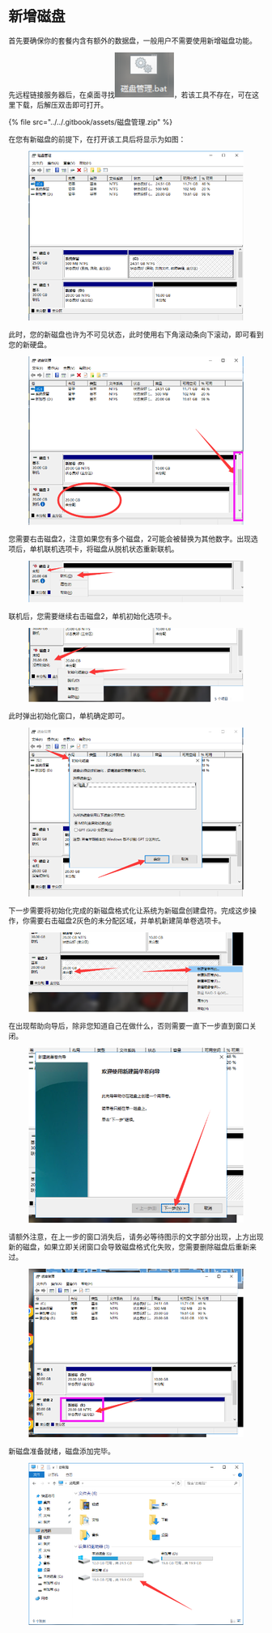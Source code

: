 # 新增磁盘

首先要确保你的套餐内含有额外的数据盘，一般用户不需要使用新增磁盘功能。

先远程链接服务器后，在桌面寻找![](<../../.gitbook/assets/image (15).png>)，若该工具不存在，可在这里下载，后解压双击即可打开。

{% file src="../../.gitbook/assets/磁盘管理.zip" %}

在您有新磁盘的前提下，在打开该工具后将显示为如图：

<figure><img src="../../.gitbook/assets/image (17).png" alt=""><figcaption></figcaption></figure>

此时，您的新磁盘也许为不可见状态，此时使用右下角滚动条向下滚动，即可看到您的新硬盘。

<figure><img src="../../.gitbook/assets/image (18).png" alt=""><figcaption></figcaption></figure>

您需要右击磁盘2，注意如果您有多个磁盘，2可能会被替换为其他数字。出现选项后，单机联机选项卡，将磁盘从脱机状态重新联机。

<figure><img src="../../.gitbook/assets/image (19).png" alt=""><figcaption></figcaption></figure>

联机后，您需要继续右击磁盘2，单机初始化选项卡。

<figure><img src="../../.gitbook/assets/image (20).png" alt=""><figcaption></figcaption></figure>

此时弹出初始化窗口，单机确定即可。

<figure><img src="../../.gitbook/assets/image (21).png" alt=""><figcaption></figcaption></figure>

下一步需要将初始化完成的新磁盘格式化让系统为新磁盘创建盘符。完成这步操作，你需要右击磁盘2灰色的未分配区域，并单机新建简单卷选项卡。

<figure><img src="../../.gitbook/assets/image (23).png" alt=""><figcaption></figcaption></figure>

在出现帮助向导后，除非您知道自己在做什么，否则需要一直下一步直到窗口关闭。

<figure><img src="../../.gitbook/assets/image (24).png" alt=""><figcaption></figcaption></figure>

请额外注意，在上一步的窗口消失后，请务必等待图示的文字部分出现，上方出现新的磁盘，如果立即关闭窗口会导致磁盘格式化失败，您需要删除磁盘后重新来过。

<figure><img src="../../.gitbook/assets/image (25).png" alt=""><figcaption></figcaption></figure>

新磁盘准备就绪，磁盘添加完毕。

<figure><img src="../../.gitbook/assets/image (27).png" alt=""><figcaption></figcaption></figure>
